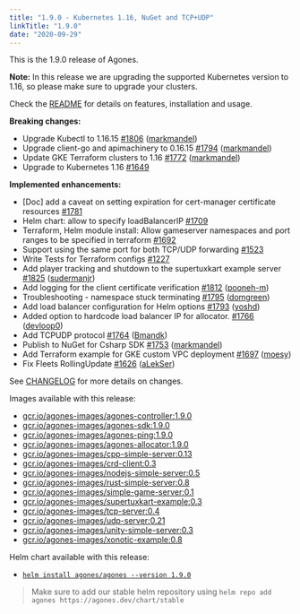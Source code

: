 ```yaml
---
title: "1.9.0 - Kubernetes 1.16, NuGet and TCP+UDP"
linkTitle: "1.9.0"
date: "2020-09-29"
---
```


This is the 1.9.0 release of Agones.

**Note:** In this release we are upgrading the supported Kubernetes version to 1.16, so please make sure to upgrade your clusters.

Check the <a href="https://github.com/googleforgames/agones/tree/release-1.9.0" >README</a> for details on features, installation and usage.

**Breaking changes:**

- Upgrade Kubectl to 1.16.15 [\#1806](https://github.com/googleforgames/agones/pull/1806) ([markmandel](https://github.com/markmandel))
- Upgrade client-go and apimachinery to 0.16.15 [\#1794](https://github.com/googleforgames/agones/pull/1794) ([markmandel](https://github.com/markmandel))
- Update GKE Terraform clusters to 1.16 [\#1772](https://github.com/googleforgames/agones/pull/1772) ([markmandel](https://github.com/markmandel))
- Upgrade to Kubernetes 1.16 [\#1649](https://github.com/googleforgames/agones/issues/1649)

**Implemented enhancements:**

- \[Doc\] add a caveat on setting expiration for cert-manager certificate resources [\#1781](https://github.com/googleforgames/agones/issues/1781)
- Helm chart: allow to specify loadBalancerIP [\#1709](https://github.com/googleforgames/agones/issues/1709)
- Terraform, Helm module install: Allow gameserver namespaces and port ranges to be specified in terraform [\#1692](https://github.com/googleforgames/agones/issues/1692)
- Support using the same port for both TCP/UDP forwarding [\#1523](https://github.com/googleforgames/agones/issues/1523)
- Write Tests for Terraform configs [\#1227](https://github.com/googleforgames/agones/issues/1227)
- Add player tracking and shutdown to the supertuxkart example server [\#1825](https://github.com/googleforgames/agones/pull/1825) ([sudermanjr](https://github.com/sudermanjr))
- Add logging for the client certificate verification [\#1812](https://github.com/googleforgames/agones/pull/1812) ([pooneh-m](https://github.com/pooneh-m))
- Troubleshooting - namespace stuck terminating [\#1795](https://github.com/googleforgames/agones/pull/1795) ([domgreen](https://github.com/domgreen))
- Add load balancer configuration for Helm options [\#1793](https://github.com/googleforgames/agones/pull/1793) ([yoshd](https://github.com/yoshd))
- Added option to hardcode load balancer IP for allocator. [\#1766](https://github.com/googleforgames/agones/pull/1766) ([devloop0](https://github.com/devloop0))
- Add TCPUDP protocol [\#1764](https://github.com/googleforgames/agones/pull/1764) ([Bmandk](https://github.com/Bmandk))
- Publish to NuGet for Csharp SDK [\#1753](https://github.com/googleforgames/agones/pull/1753) ([markmandel](https://github.com/markmandel))
- Add Terraform example for GKE custom VPC deployment [\#1697](https://github.com/googleforgames/agones/pull/1697) ([moesy](https://github.com/moesy))
- Fix Fleets RollingUpdate [\#1626](https://github.com/googleforgames/agones/pull/1626) ([aLekSer](https://github.com/aLekSer))

See <a href="https://github.com/googleforgames/agones/blob/release-1.9.0/CHANGELOG.md" >CHANGELOG</a> for more details on changes.

Images available with this release:

- [gcr.io/agones-images/agones-controller:1.9.0](https://gcr.io/agones-images/agones-controller:1.9.0)
- [gcr.io/agones-images/agones-sdk:1.9.0](https://gcr.io/agones-images/agones-sdk:1.9.0)
- [gcr.io/agones-images/agones-ping:1.9.0](https://gcr.io/agones-images/agones-ping:1.9.0)
- [gcr.io/agones-images/agones-allocator:1.9.0](https://gcr.io/agones-images/agones-allocator:1.9.0)
- [gcr.io/agones-images/cpp-simple-server:0.13](https://gcr.io/agones-images/cpp-simple-server:0.13)
- [gcr.io/agones-images/crd-client:0.3](https://gcr.io/agones-images/crd-client:0.3)
- [gcr.io/agones-images/nodejs-simple-server:0.5](https://gcr.io/agones-images/nodejs-simple-server:0.5)
- [gcr.io/agones-images/rust-simple-server:0.8](https://gcr.io/agones-images/rust-simple-server:0.8)
- [gcr.io/agones-images/simple-game-server:0.1](https://gcr.io/agones-images/simple-game-server:0.1)
- [gcr.io/agones-images/supertuxkart-example:0.3](https://gcr.io/agones-images/supertuxkart-example:0.3)
- [gcr.io/agones-images/tcp-server:0.4](https://gcr.io/agones-images/tcp-server:0.4)
- [gcr.io/agones-images/udp-server:0.21](https://gcr.io/agones-images/udp-server:0.21)
- [gcr.io/agones-images/unity-simple-server:0.3](https://gcr.io/agones-images/unity-simple-server:0.3)
- [gcr.io/agones-images/xonotic-example:0.8](https://gcr.io/agones-images/xonotic-example:0.8)

Helm chart available with this release:

- <a href="https://agones.dev/chart/stable/agones-1.9.0.tgz" >
  <code>helm install agones/agones --version 1.9.0</code></a>

> Make sure to add our stable helm repository using `helm repo add agones https://agones.dev/chart/stable`

